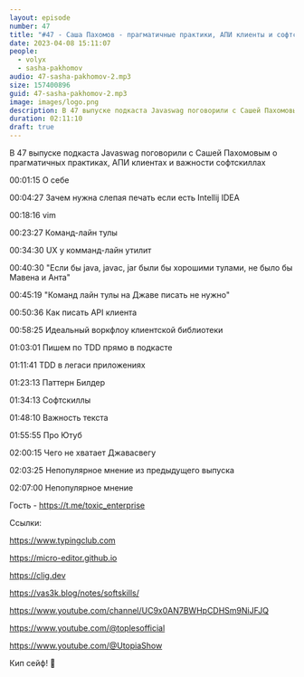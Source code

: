 ```yaml
---
layout: episode
number: 47
title: "#47 - Саша Пахомов - прагматичные практики, АПИ клиенты и софтскиллы"
date: 2023-04-08 15:11:07
people:
  - volyx
  - sasha-pakhomov
audio: 47-sasha-pakhomov-2.mp3
size: 157400896
guid: 47-sasha-pakhomov-2.mp3
image: images/logo.png
description: В 47 выпуске подкаста Javaswag поговорили с Сашей Пахомовым о прагматичных практиках, АПИ клиентах и важности софтскиллах
duration: 02:11:10
draft: true
---
```


В 47 выпуске подкаста Javaswag поговорили с Сашей Пахомовым о прагматичных практиках, АПИ клиентах и важности софтскиллах

00:01:15 О себе

00:04:27 Зачем нужна слепая печать если есть Intellij IDEA

00:18:16 vim

00:23:27 Команд-лайн тулы

00:34:30 UX у комманд-лайн утилит

00:40:30 "Если бы java, javac, jar были бы хорошими тулами, не было бы Мавена и Анта"

00:45:19 "Команд лайн тулы на Джаве писать не нужно"

00:50:36 Как писать API клиента

00:58:25 Идеальный воркфлоу клиентской библиотеки

01:03:01 Пишем по TDD прямо в подкасте

01:11:41 TDD в легаси приложениях

01:23:13 Паттерн Билдер

01:34:13 Софтскиллы

01:48:10 Важность текста

01:55:55 Про Ютуб

02:00:15 Чего не хватает Джавасвегу

02:03:25 Непопулярное мнение из предыдущего выпуска

02:07:00 Непопулярное мнение  

Гость - https://t.me/toxic_enterprise

Ссылки:

https://www.typingclub.com

https://micro-editor.github.io 

https://clig.dev

https://vas3k.blog/notes/softskills/

https://www.youtube.com/channel/UC9x0AN7BWHpCDHSm9NiJFJQ

https://www.youtube.com/@toplesofficial

https://www.youtube.com/@UtopiaShow


Кип сейф! 🖖

